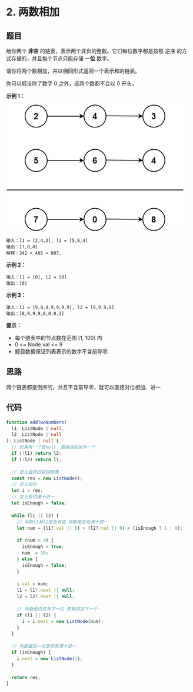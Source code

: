 # 2. 两数相加

## 题目

给你两个 **非空** 的链表，表示两个非负的整数。它们每位数字都是按照 逆序 的方式存储的，并且每个节点只能存储 **一位** 数字。

请你将两个数相加，并以相同形式返回一个表示和的链表。

你可以假设除了数字 0 之外，这两个数都不会以 0 开头。

**示例 1：**

![实例一](./imgs/addtwonumber1.jpg)

```
输入：l1 = [2,4,3], l2 = [5,6,4]
输出：[7,0,8]
解释：342 + 465 = 807.
```

**示例 2：**

```
输入：l1 = [0], l2 = [0]
输出：[0]
```

**示例 3：**

```
输入：l1 = [9,9,9,9,9,9,9], l2 = [9,9,9,9]
输出：[8,9,9,9,0,0,0,1]
```

**提示：**

- 每个链表中的节点数在范围 [1, 100] 内
- 0 <= Node.val <= 9
- 题目数据保证列表表示的数字不含前导零

## 思路

两个链表都是倒序的，并且不含前导零，就可以直接对位相加、进一

## 代码

```ts
function addTwoNumbers(
  l1: ListNode | null,
  l2: ListNode | null
): ListNode | null {
  // 如果有一个是null，直接返回另外一个
  if (!l1) return l2;
  if (!l2) return l1;

  // 定义最终的返回链表
  const res = new ListNode();
  // 定义指针
  let i = res;
  // 定义是否满十进一
  let isEnough = false;

  while (l1 || l2) {
    // 判断l1和l2是否有值 判断是否有满十进一
    let num = (l1?.val || 0) + (l2?.val || 0) + (isEnough ? 1 : 0);

    if (num > 9) {
      isEnough = true;
      num -= 10;
    } else {
      isEnough = false;
    }

    i.val = num;
    l1 = l1?.next || null;
    l2 = l2?.next || null;

    // 判断是否还有下一位 若有添加下一个
    if (l1 || l2) {
      i = i.next = new ListNode(num);
    }
  }

  // 判断最后一位是否有满十进一
  if (isEnough) {
    i.next = new ListNode(1);
  }

  return res;
}
```
